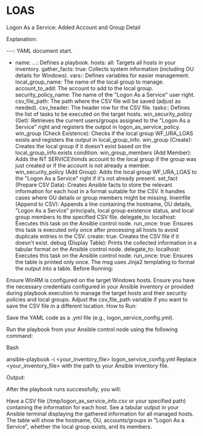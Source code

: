 # LOAS
Logon As a Service: Added Account and Group Detail

Explanation:

---: YAML document start.
- name: ...: Defines a playbook.
hosts: all: Targets all hosts in your inventory.
gather_facts: true: Collects system information (including OU details for Windows).
vars:: Defines variables for easier management.
local_group_name: The name of the local group to manage.
account_to_add: The account to add to the local group.
security_policy_name: The name of the "Logon As a Service" user right.
csv_file_path: The path where the CSV file will be saved (adjust as needed).
csv_header: The header row for the CSV file.
tasks:: Defines the list of tasks to be executed on the target hosts.
win_security_policy (Get): Retrieves the current users/groups assigned to the "Logon As a Service" right and registers the output in logon_as_service_policy.
win_group (Check Existence): Checks if the local group WF_URA_LOAS exists and registers the output in local_group_info.
win_group (Create): Creates the local group if it doesn't exist based on the local_group_info.exists condition.
win_group_members (Add Member): Adds the NT SERVICE\himds account to the local group if the group was just created or if the account is not already a member.
win_security_policy (Add Group): Adds the local group WF_URA_LOAS to the "Logon As a Service" right if it's not already present.
set_fact (Prepare CSV Data): Creates Ansible facts to store the relevant information for each host in a format suitable for the CSV. It handles cases where OU details or group members might be missing.
lineinfile (Append to CSV): Appends a line containing the hostname, OU details, "Logon As a Service" principals, local group existence status, and local group members to the specified CSV file.
delegate_to: localhost: Executes this task on the Ansible control node.
run_once: true: Ensures this task is executed only once after processing all hosts to avoid duplicate entries in the CSV.
create: true: Creates the CSV file if it doesn't exist.
debug (Display Table): Prints the collected information in a tabular format on the Ansible control node.
delegate_to: localhost: Executes this task on the Ansible control node.
run_once: true: Ensures the table is printed only once.
The msg uses Jinja2 templating to format the output into a table.
Before Running:

Ensure WinRM is configured on the target Windows hosts.
Ensure you have the necessary credentials configured in your Ansible inventory or provided during playbook execution to manage the target hosts and their security policies and local groups.
Adjust the csv_file_path variable if you want to save the CSV file in a different location.
How to Run:

Save the YAML code as a .yml file (e.g., logon_service_config.yml).

Run the playbook from your Ansible control node using the following command:

Bash

ansible-playbook -i <your_inventory_file> logon_service_config.yml
Replace <your_inventory_file> with the path to your Ansible inventory file.

Output:

After the playbook runs successfully, you will:

Have a CSV file (/tmp/logon_as_service_info.csv or your specified path) containing the information for each host.
See a tabular output in your Ansible terminal displaying the gathered information for all managed hosts. The table will show the hostname, OU, accounts/groups in "Logon As a Service", whether the local group exists, and its members.
